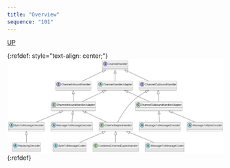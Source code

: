 ```yaml
---
title: "Overview"
sequence: "101"
---
```


[UP](/netty.html)

{:refdef: style="text-align: center;"}
![](/assets/images/netty/uml/uml-class-diagram-netty-codec.png)
{:refdef}

